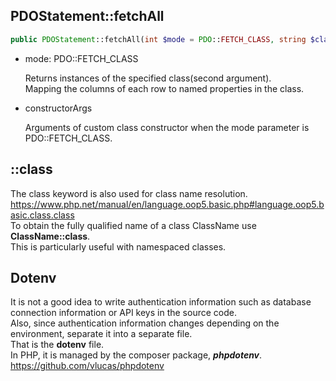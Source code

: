 ## PDOStatement::fetchAll

```php
public PDOStatement::fetchAll(int $mode = PDO::FETCH_CLASS, string $class, ?array $constructorArgs): array
```

- mode: PDO::FETCH_CLASS

	Returns instances of the specified class(second argument).  
	Mapping the columns of each row to named properties in the class.

- constructorArgs

	Arguments of custom class constructor when the mode parameter is PDO::FETCH_CLASS.

## ::class 

The class keyword is also used for class name resolution.  
<https://www.php.net/manual/en/language.oop5.basic.php#language.oop5.basic.class.class>  
To obtain the fully qualified name of a class ClassName use **ClassName::class**.  
This is particularly useful with namespaced classes.

## Dotenv

It is not a good idea to write authentication information such as database connection information or API keys in the source code.  
Also, since authentication information changes depending on the environment, separate it into a separate file.  
That is the **dotenv** file.  
In PHP, it is managed by the composer package, ***phpdotenv***.  
<https://github.com/vlucas/phpdotenv>
